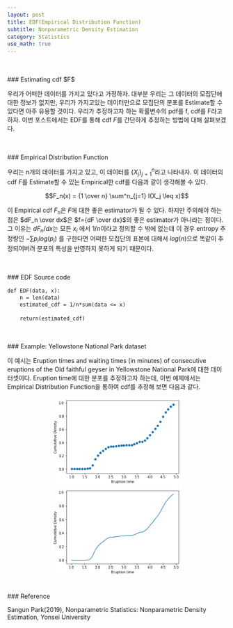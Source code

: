 ```yaml
---
layout: post
title: EDF(Empirical Distribution Function)
subtitle: Nonparametric Density Estimation
category: Statistics
use_math: true
---
```


<br>
<br>
### Estimating cdf $F$

우리가 어떠한 데이터를 가지고 있다고 가정하자. 대부분 우리는 그 데이터의 모집단에 대한 정보가 없지만, 우리가 가지고있는 데이터만으로 모집단의 분포를 Estimate할 수 있다면 아주 유용할 것이다. 우리가 추정하고자 하는 확률변수의 pdf를 f, cdf를 F라고 하자. 이번 포스트에서는 EDF를 통해 cdf $F$를 간단하게 추정하는 방법에 대해 살펴보겠다.

<br>
<br>
### Empirical Distribution Function

우리는 n개의 데이터를 가지고 있고, 이 데이터를 $\left \lbrace {X_j}\right \rbrace ^n_{j=1}$라고 나타내자. 이 데이터의 cdf $F$를 Estimate할 수 있는 Empirical한 cdf를 다음과 같이 생각해볼 수 있다.

$$F_n(x) = {1 \over n} \sum^n_{j=1} I(X_j \leq x)$$

이 Empirical cdf $F_n$은 $F$에 대한 좋은 estimator가 될 수 있다. 하지만 주의해야 하는 점은 $dF_n \over dx$은 $f={dF \over dx}$의 좋은 estimator가 아니라는 점이다. 그 이유는 $dF_n/dx$는 모든 $x_i$ 에서 $1/n$이라고 정의할 수 밖에 없는데 이 경우 entropy 추정량인 $-\sum p_i log(p_i)$ 를 구한다면 어떠한 모집단의 표본에 대해서 $log (n)$으로 똑같이 추정되어버려 분포의 특성을 반영하지 못하게 되기 때문이다.

<br>
<br>
### EDF Source code

```
def EDF(data, x):
    n = len(data)
    estimated_cdf = 1/n*sum(data <= x)

    return(estimated_cdf)
```

<br>
<br>
### Example: Yellowstone National Park dataset

이 예시는 Eruption times and waiting times (in minutes) of consecutive eruptions of the Old faithful geyser in Yellowstone National Park에 대한 데이터셋이다. Eruption time에 대한 분포를 추정하고자 하는데, 이번 예제에서는 Empirical Distribution Function을 통하여 cdf를 추정해 보면 다음과 같다.

<center><img src = '/post_img/191228/image1.png' width="300"/>
<img src = '/post_img/191228/image2.png' width="300"/></center>


<br>
<br>
### Reference

Sangun Park(2019), Nonparametric Statistics: Nonparametric Density Estimation, Yonsei University
